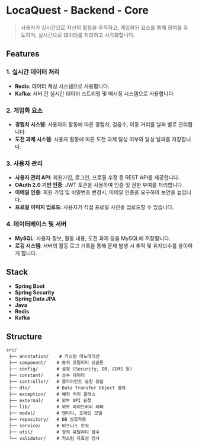 # LocaQuest - Backend - Core
> 사용자가 실시간으로 자신의 활동을 추적하고, 게임화된 요소를 통해 참여를 유도하며, 실시간으로 데이터를 처리하고 시각화합니다.

## Features
### 1. 실시간 데이터 처리
- **Redis**: 데이터 캐싱 시스템으로 사용합니다.
- **Kafka**: 서버 간 실시간 데이터 스트리밍 및 메시징 시스템으로 사용합니다.

### 2. 게임화 요소
- **경험치 시스템**: 사용자의 활동에 따른 경험치, 걸음수, 이동 거리를 날짜 별로 관리합니다.
- **도전 과제 시스템**: 사용자 활동에 따른 도전 과제 달성 여부와 달성 날짜를 저장합니다.

### 3. 사용자 관리
- **사용자 관리 API**: 회원가입, 로그인, 프로필 수정 등 REST API를 제공합니다.
- **OAuth 2.0 기반 인증**: JWT 토큰을 사용하여 인증 및 권한 부여를 처리합니다.
- **이메일 인증**: 회원 가입 및 비밀번호 변경시, 이메일 인증을 요구하여 보안을 높입니다.
- **프로필 이미지 업로드**: 사용자가 직접 프로필 사진을 업로드할 수 있습니다.

### 4. 데이터베이스 및 서버
- **MySQL**: 사용자 정보, 활동 내용, 도전 과제 등을 MySQL에 저장합니다.
- **로깅 시스템**: 서버의 활동 로그 기록을 통해 문제 발생 시 추적 및 유지보수를 용이하게 합니다.

## Stack
- **Spring Boot**
- **Spring Security**
- **Spring Data JPA**
- **Java**
- **Redis**
- **Kafka**

## Structure
```
src/
 ├── annotation/    # 커스텀 어노테이션
 ├── component/    # 동적 유틸리티 싱글톤
 ├── config/       # 설정 (Security, DB, CORS 등)
 ├── constant/     # 상수 데이터
 ├── controller/   # 클라이언트 요청 응답
 ├── dto/          # Data Transfer Object 정의
 ├── exception/    # 예외 처리 클래스
 ├── external/     # 외부 API 요청
 ├── lib/          # 외부 라이브러리 래퍼
 ├── model/        # 엔티티, 도메인 모델
 ├── repository/   # DB 상호작용
 ├── service/      # 비즈니스 로직
 ├── util/         # 정적 유틸리티 함수
 └── validator/    # 커스텀 유효성 검사
```

